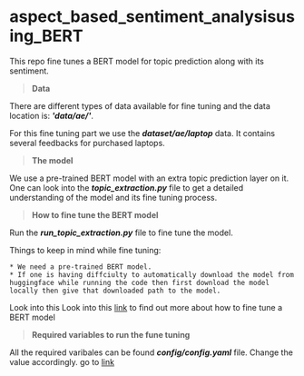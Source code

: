 # aspect_based_sentiment_analysisusing_BERT

This repo fine tunes a BERT model for topic prediction along with its sentiment.

> **Data**

There are different types of data available for fine tuning and the data location is: **_'data/ae/'_**.

For this fine tuning part we use the **_dataset/ae/laptop_** data. It contains several feedbacks for purchased laptops.

> **The model**

We use a pre-trained BERT model with an extra topic prediction layer on it. One can look into the **_topic_extraction.py_** file to get a detailed understanding of the model and its fine tuning process. 

> **How to fine tune the BERT model**

Run the **_run_topic_extraction.py_** file to fine tune the model.

Things to keep in mind while fine tuning:
```
* We need a pre-trained BERT model. 
* If one is having diffciulty to automatically download the model from huggingface while running the code then first download the model locally then give that downloaded path to the model.
```
Look into this Look into this [link]([https://www.anaconda.com/products/individual](https://huggingface.co/docs/transformers/training)) to find out more about how to fine tune a BERT model

> **Required variables to run the fune tuning**

All the required varibales can be found **_config/config.yaml_** file. Change the value accordingly.
go to [link](https://www.anaconda.com/products/individual)
